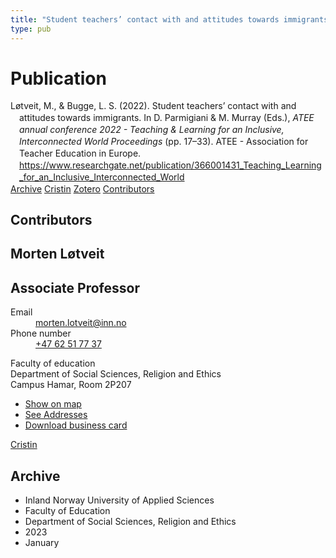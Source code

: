 ```yaml
---
title: "Student teachers’ contact with and attitudes towards immigrants"
type: pub
---
```

<h1>Publication</h1>
<article id="csl-bib-container-2JXPZR65" class="csl-bib-container">
  <div class="csl-bib-body" style="line-height: 1.35; padding-left: 1em; text-indent:-1em;">
  <div class="csl-entry">L&#xF8;tveit, M., &amp; Bugge, L. S. (2022). Student teachers&#x2019; contact with and attitudes towards immigrants. In D. Parmigiani &amp; M. Murray (Eds.), <i>ATEE annual conference 2022 - Teaching &amp; Learning for an Inclusive, Interconnected World Proceedings</i> (pp. 17&#x2013;33). ATEE - Association for Teacher Education in Europe. <a href="https://www.researchgate.net/publication/366001431_Teaching_Learning_for_an_Inclusive_Interconnected_World">https://www.researchgate.net/publication/366001431_Teaching_Learning_for_an_Inclusive_Interconnected_World</a></div>
</div>
  <div class="csl-bib-buttons">
    <a href="#taxonomy-article-2JXPZR65" class="csl-bib-button">Archive</a>
    <a href="https://app.cristin.no/results/show.jsf?id=2107724" alt="Cristin URL" class="csl-bib-button">Cristin</a>
    <a href="http://zotero.org/groups/5022929/items/2JXPZR65" alt="Zotero URL" class="csl-bib-button">Zotero</a>
    <a href="#contributors-article-2JXPZR65" class="csl-bib-button">Contributors</a>
  </div>
  <div id="csl-bib-meta-container-2JXPZR65"></div>
</article>
<div id="csl-bib-meta-2JXPZR65" class="csl-bib-meta">
  <article id="contributors-article-2JXPZR65" class="contributors-article">
    <h1>Contributors</h1>
    <div class="personas">
<div class="vrtx-hinn-person-card">
<div class="photo">
<i class="lar la-user-circle missing-person"></i>
</div>
<div class="info">
<hgroup><h1>Morten Løtveit</h1>
<h2>Associate Professor</h2>
</hgroup><dl>
<dt>Email</dt>
<dd>
<a href="mailto:morten.lotveit@inn.no">morten.lotveit@inn.no</a>
</dd>
<dt>Phone number</dt>
<dd><a href="tel:+4762517737">
+47 62 51 77 37
</a></dd>
</dl>
<p>
Faculty of education<br>
Department of Social Sciences, Religion and Ethics<br>
Campus Hamar,
Room 2P207
</p>
<ul class="vrtx-hinn-links">
<li><a href="https://www.google.com/maps?q=60.796004,11.072099">Show on map</a></li>
<li><a href="https://www.inn.no/english/find-an-employee/morten-lotveit.html#vrtx-hinn-addresses">See Addresses</a></li>
<li><a href="https://www.inn.no/english/find-an-employee/morten-lotveit.html?vrtx=vcf">Download business card</a></li>
</ul>
</div>
</div>
<a href="https://app.cristin.no/persons/show.jsf?id=328236" alt="Cristin URL" class="personas-cristin">Cristin</a>
</div>
  </article>
  <article id="taxonomy-article-2JXPZR65" class="taxonomy-article">
    <h1>Archive</h1>
    <ul>
      <li>Inland Norway University of Applied Sciences</li>
      <li>Faculty of Education</li>
      <li>Department of Social Sciences, Religion and Ethics</li>
      <li>2023</li>
      <li>January</li>
    </ul>
  </article>
</div>
